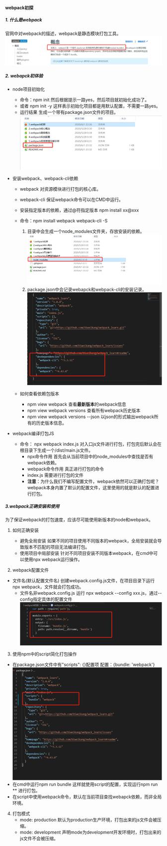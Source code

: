 #### webpack初探
##### 1. 什么是webpack
官网中对webpack的描述，webpack是静态模块打包工具。
![webpack是什么](./imgs/1.concept.png)
##### 2. webapck初体验
- node项目初始化
  - 命令：npm init
  然后根据提示一路yes，然后项目就初始化成功了。
  - 或者 npm init -y
  这样表示初始化项目都是用默认配置，不需要一路yes。
  - 运行结果
  生成一个带有package.json文件的项目。
  ![项目初始化](./imgs/2.init.png)

- 安装webpack、webpack-cli依赖
  - webpack
    对资源模块进行打包的核心库。
  - webpack-cli
    保证webpack命令可以在CMD中运行。
  - 安装指定版本的依赖，通过@符指定版本
    npm install xx@xxx
  - 命令：npm install webpack webpack-cli -S
    1. 目录中会生成一个node_modules文件夹，存放安装的依赖。
    ![node_modules](./imgs/3.node_modules.png)
    1. package.json中会记录webapck和webpack-cli的安装记录。
    ![package.json](./imgs/4.packageJson.png)
    
  - 如何查看依赖包版本
    - npm view webpack
      查看**最新版本**的webpack信息
    - npm view webpack versions
      查看所有webpack历史版本
    - npm view webpack versions --json
      以json的形式输出webpack所有的历史版本信息。

- webpack编译打包JS
  - 命令： npx webpack index.js
  对入口js文件进行打包，打包完后默认会在根目录下生成一个/dist/main.js文件。
    - npx命令作用
      首先会从当前项目中的node_modules中查找是否有webpack依赖。
    - webpack命令作用
      真正进行打包的命令
    - index.js
      需要进行打包的文件
    - **注意**：为什么我们不编写配置文件，webpack依然可以正确打包呢？
      webpack本身内置了默认的配置文件，这里使用的就是默认的配置进行打包。

##### 3.webpack正确安装和使用
为了保证webpack的打包速度，应该尽可能使用新版本的node和webpack。
1. 如何正确安装
   - 避免全局安装
      如果不同的项目使用不同版本的webpack，全局安装就会导致版本不匹配的项目无法编译打包。
   - 使用项目中局部安装
      针对不同项目安装不同版本webpack，在cmd中可以使用npx webpack运行操作。

2. webpack配置文件
  - 文件名(默认配置文件名)
    创建webpack.config.js文件，在项目目录下运行npx webpack，文件就会打包成功。
    - 文件名非webpack.config.js
      运行 npx webpack --config xxx.js，通过--config指定具体的配置文件
     ![webpack配置文件](./imgs/6.webpack.png)

3. 使用npm中的script简化打包操作
  - 在package.json文件中有"scripts": {}配置项
    配置：{bundle: 'webpack'}
    ![script命令](./imgs/5.script.png)
  - 在cmd中运行npm run bundle
    这样就使用script的配置，实现运行npm run ** 进行打包。
  - 在script中使用webpack命令，默认在当前项目查找webapck依赖，而非全局环境。

4. 打包模式
   - mode: production
    默认为production生产环境，打包出来的js文件会被压缩。
   - mode: development
    声明mode为development开发环境时，打包出来的js文件不会被压缩。